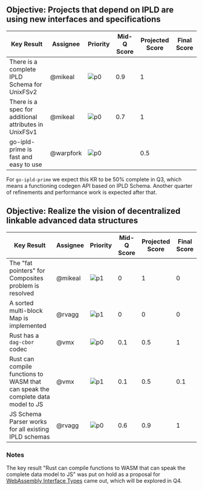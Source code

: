 ## Objective: Projects that depend on IPLD are using new interfaces and specifications


| Key Result | Assignee | Priority | Mid-Q Score | Projected Score | Final Score |
| ---------- | -------- | -------- | ----------- | --------------- | ----------- |
| There is a complete IPLD Schema for UnixFSv2 | @mikeal | ![p0](https://ipfs.io/ipfs/QmV88khHDJEXi7wo6o972MZWY661R9PhrZW6dvpFP6jnMn/p0.svg) | 0.9 | 1 | |
| There is a spec for additional attributes in UnixFSv1 | @mikeal | ![p0](https://ipfs.io/ipfs/QmV88khHDJEXi7wo6o972MZWY661R9PhrZW6dvpFP6jnMn/p0.svg) | 0.7 | 1 | |
| go-ipld-prime is fast and easy to use | @warpfork | ![p0](https://ipfs.io/ipfs/QmV88khHDJEXi7wo6o972MZWY661R9PhrZW6dvpFP6jnMn/p0.svg) | | 0.5 | |

For `go-ipld-prime` we expect this KR to be 50% complete in Q3, which means a functioning
codegen API based on IPLD Schema. Another quarter of refinements and performance work is 
expected after that.

## Objective: Realize the vision of decentralized linkable advanced data structures

| Key Result | Assignee | Priority | Mid-Q Score | Projected Score | Final Score |
| ---------- | -------- | -------- | ----------- | --------------- | ----------- |
| The "fat pointers" for Composites problem is resolved | @mikeal | ![p1](https://ipfs.io/ipfs/QmV88khHDJEXi7wo6o972MZWY661R9PhrZW6dvpFP6jnMn/p1.svg) | 0 | 1 | 0 |
| A sorted multi-block Map is implemented | @rvagg | ![p1](https://ipfs.io/ipfs/QmV88khHDJEXi7wo6o972MZWY661R9PhrZW6dvpFP6jnMn/p1.svg) | 0 | 0 | 0 |
| Rust has a `dag-cbor` codec | @vmx | ![p0](https://ipfs.io/ipfs/QmV88khHDJEXi7wo6o972MZWY661R9PhrZW6dvpFP6jnMn/p0.svg) | 0.1 | 0.5 | 1 |
| Rust can compile functions to WASM that can speak the complete data model to JS | @vmx | ![p1](https://ipfs.io/ipfs/QmV88khHDJEXi7wo6o972MZWY661R9PhrZW6dvpFP6jnMn/p1.svg) | 0.1 | 0.5 | 0.1 |
| JS Schema Parser works for all existing IPLD schemas | @rvagg | ![p0](https://ipfs.io/ipfs/QmV88khHDJEXi7wo6o972MZWY661R9PhrZW6dvpFP6jnMn/p0.svg) | 0.6 | 0.9 | 1 |

### Notes

The key result "Rust can compile functions to WASM that can speak the complete data model to JS" was put on hold as a proposal for [WebAssembly Interface Types](https://hacks.mozilla.org/2019/08/webassembly-interface-types/) came out, which will be explored in Q4.
